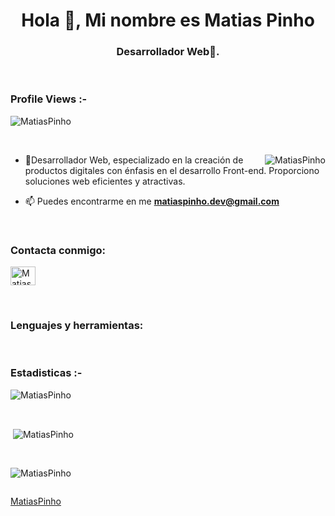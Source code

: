 <h1 align="center">Hola 👋, Mi nombre es Matias Pinho</h1>
<h3 align="center">Desarrollador Web🌟.</h3>

<br>

<p align="right"> <h3>Profile Views :-</h3> <img src="https://komarev.com/ghpvc/?username=MatiasPinho&label=Profile%20views&color=0e75b6&style=flat"
    alt="MatiasPinho" /> 
  </p>

<br>

<p><img align="right" src="https://github.com/MatiasPinho/MatiasPinho/blob/main/animation_500_kxa883sd.gif" alt="MatiasPinho" /></p>


- 🌱Desarrollador Web, especializado en la creación de productos digitales con énfasis en el desarrollo Front-end. Proporciono soluciones web eficientes y atractivas.

- 📫 Puedes encontrarme en me **matiaspinho.dev@gmail.com**



<br>

<h3 align="left">Contacta conmigo:</h3>
<p align="left">
  <a href="https://www.linkedin.com/in/MatiasPinho/" target="blank"><img align="center"
      src="https://raw.githubusercontent.com/rahuldkjain/github-profile-readme-generator/master/src/images/icons/Social/linked-in-alt.svg"
      alt="MatiasPinho" height="30" width="40" /></a>
  <!-- Otros enlaces de redes sociales -->
</p>

<br>

<h3 align="left">Lenguajes y herramientas:</h3>
<p align="left"> 
  <!-- Iconos de lenguajes y herramientas -->
</p>

<br>

<h3>Estadisticas :-</h3>
<p><img align="center"
    src="https://github-readme-stats.vercel.app/api/top-langs?username=MatiasPinho&show_icons=true&locale=en&bg_color=0d1117&text_color=ffffff&layout=compact"
    alt="MatiasPinho" 
    bg_color=#808080/></p>

<br>

<p>&nbsp;<img align="center" src="https://github-readme-stats.vercel.app/api?username=MatiasPinho&show_icons=true&locale=en&bg_color=0d1117&text_color=ffffff&repo=convoychat"
    alt="MatiasPinho" /></p>

<br>

<p><img align="center" src="https://github-readme-streak-stats.herokuapp.com/?user=MatiasPinho&theme=dark&background=0d1117&date_format=M%20j%5B%2C%20Y%5D" alt="MatiasPinho" /></p>
      
<p align="left"> <a href="https://twitter.com/" target="blank"><img
      src="https://img.shields.io/twitter/follow/?logo=twitter&style=for-the-badge" alt="" /></a> </p>

[MatiasPinho](https://github.com/MatiasPinho)
